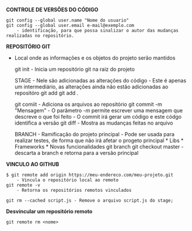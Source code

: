 **CONTROLE DE VERSÕES DO CÓDIGO**

    git config --global user.name "Nome do usuario"
    git config --global user.email e-mail@exemplo.com
        - identificação, para que possa sinalizar o autor das mudanças realizadas no repositório.

**REPOSITÓRIO GIT**

- Local onde as informações e os objetos do projeto serão mantidos

    git init - Inicia um repositório git na raiz do projeto

    STAGE
        - Nele são adicionadas as alterações do código
        - Este é apenas um intermediário, as alterações ainda não estão adicionadas ao repositóro
            git add <arquivo>
            git add .

    git comiit - Adiciona os arquivos ao repositório
            git commit -m "Mensagem"
                - O parãmetro *-m* permite escrever uma mensagem que descreve o que foi feito
                - O commit irá gerar um código e este códgo identifica a versão
    git diff - Mostra as mudanças feitas no arquivo

    BRANCH
        - Ramificação do projeto principal
        - Pode ser usada para realizar testes, de forma que não irá afetar o progeto principal
            * Libs
            * Frameworks
            * Novas funcionalidades
        git branch <nome>
    git checkout master
            - descarta a branch e retorna para a versão principal

**VINCULO AO GITHUB**

    $ git remote add origin https://meu-endereco.com/meu-projeto.git
        - Vincula o repositório local ao remoto
    git remote -v
        - Retorna os repositórios remotos vinculados

    git rm --cached script.js - Remove o arquivo script.js do stage;

**Desvincular um repositório remoto**

	git remote rm <nome>

